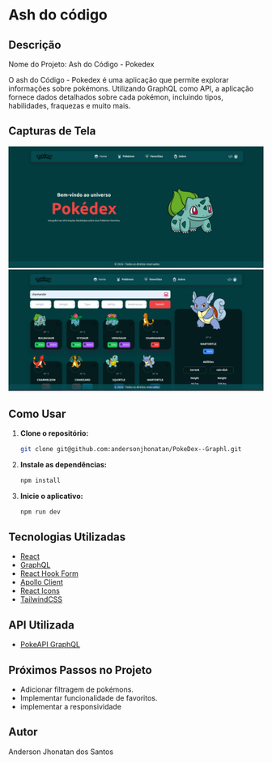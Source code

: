 # Ash do código

## Descrição

Nome do Projeto:
Ash do Código - Pokedex

O ash do Código - Pokedex é uma aplicação que permite explorar informações sobre pokémons. Utilizando GraphQL como API, a aplicação fornece dados detalhados sobre cada pokémon, incluindo tipos, habilidades, fraquezas e muito mais.

## Capturas de Tela

![main](https://github.com/andersonjhonatan/PokeDex--Graphl/blob/main/public/assets/home.png?raw=true)
![home](https://github.com/andersonjhonatan/PokeDex--Graphl/blob/main/public/assets/pokemon.png?raw=true)

## Como Usar

1. **Clone o repositório:**

   ```bash
   git clone git@github.com:andersonjhonatan/PokeDex--Graphl.git
   ```

2. **Instale as dependências:**

   ```bash
   npm install
   ```

3. **Inicie o aplicativo:**
   ```bash
   npm run dev
   ```

## Tecnologias Utilizadas

- [React](https://reactjs.org/docs/context.html)
- [GraphQL](https://graphql.org/)
- [React Hook Form](https://react-hook-form.com/)
- [Apollo Client](https://www.apollographql.com/docs/)
- [React Icons](https://react-icons.github.io/react-icons/)
- [TailwindCSS](https://tailwindcss.com/)

## API Utilizada

- [PokeAPI GraphQL](https://pokeapi.co/)

## Próximos Passos no Projeto

- Adicionar filtragem de pokémons.
- Implementar funcionalidade de favoritos.
- implementar a responsividade

## Autor

Anderson Jhonatan dos Santos

